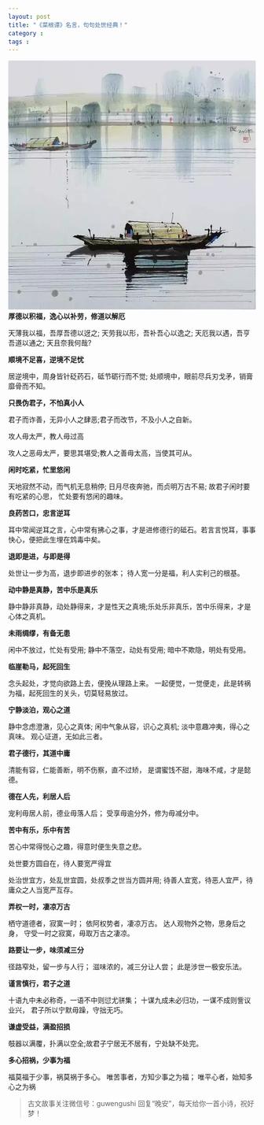 ```yaml
---
layout: post
title: "《菜根谭》名言，句句处世经典！"
category : 
tags : 
---
```

![pic](media/images/2016/04/13/640.png)
__厚德以积福，逸心以补劳，修道以解厄__

天薄我以福，吾厚吾德以迓之;
天劳我以形，吾补吾心以逸之;
天厄我以遇，吾亨吾道以通之;
天且奈我何哉?


__顺境不足喜，逆境不足忧__

居逆境中，周身皆针砭药石，砥节砺行而不觉;
处顺境中，眼前尽兵刃戈矛，销膏靡骨而不知。




__只畏伪君子，不怕真小人__

君子而诈善，无异小人之肆恶;君子而改节，不及小人之自新。

攻人毋太严，教人毋过高

攻人之恶毋太严，要思其堪受;教人之善毋太高，当使其可从。

__闲时吃紧，忙里悠闲__

天地寂然不动，而气机无息稍停;
日月尽夜奔驰，而贞明万古不易;
故君子闲时要有吃紧的心思，
忙处要有悠闲的趣味。

__良药苦口，忠言逆耳__

耳中常闻逆耳之言，心中常有拂心之事，才是进修德行的砥石。若言言悦耳，事事快心，便把此生埋在鸩毒中矣。

__退即是进，与即是得__

处世让一步为高，退步即进步的张本；
待人宽一分是福，利人实利己的根基。


__动中静是真静，苦中乐是真乐__

静中静非真静，动处静得来，才是性天之真境;乐处乐非真乐，苦中乐得来，才是心体之真机。

__未雨绸缪，有备无患__

闲中不放过，忙处有受用;
静中不落空，动处有受用;
暗中不欺隐，明处有受用。

__临崖勒马，起死回生__

念头起处，才觉向欲路上去，便挽从理路上来。
一起便觉，一觉便走，此是转祸为福，起死回生的关头，切莫轻易放过。



__宁静淡泊，观心之道__

静中念虑澄澈，见心之真体;
闲中气象从容，识心之真机;
淡中意趣冲夷，得心之真味。
观心证道，无如此三者。

__君子德行，其道中庸__

清能有容，仁能善断，明不伤察，直不过矫，
是谓蜜饯不甜，海味不咸，才是懿德。

__德在人先，利居人后__

宠利毋居人前，德业毋落人后；
受享毋逾分外，修为毋减分中。

__苦中有乐，乐中有苦__

苦心中常得悦心之趣，得意时便生失意之悲。

处世要方圆自在，待人要宽严得宜

处治世宜方，处乱世宜圆，处叔季之世当方圆并用;
待善人宜宽，待恶人宜严，待庸众之人当宽严互存。


__弄权一时，凄凉万古__

栖守道德者，寂寞一时；
依阿权势者，凄凉万古。
达人观物外之物，思身后之身，
守受一时之寂寞，毋取万古之凄凉。




__路要让一步，味须减三分__

径路窄处，留一步与人行；
滋味浓的，减三分让人尝；
此是涉世一极安乐法。

__谨言慎行，君子之道__

十语九中未必称奇，一语不中则愆尤骈集；
十谋九成未必归功，一谋不成则訾议业兴，
君子所以宁默毋躁，守拙无巧。

__谦虚受益，满盈招损__

攲器以满覆，扑满以空全;故君子宁居无不居有，宁处缺不处完。

__多心招祸，少事为福__

福莫福于少事，祸莫祸于多心。
唯苦事者，方知少事之为福；
唯平心者，始知多心之为祸

>古文故事关注微信号：guwengushi 
回复“晚安”，每天给你一首小诗，祝好梦！
